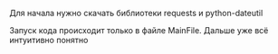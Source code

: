 Для начала нужно скачать библиотеки requests и python-dateutil

Запуск кода происходит только в файле MainFile. Дальше уже всё интуитивно понятно
